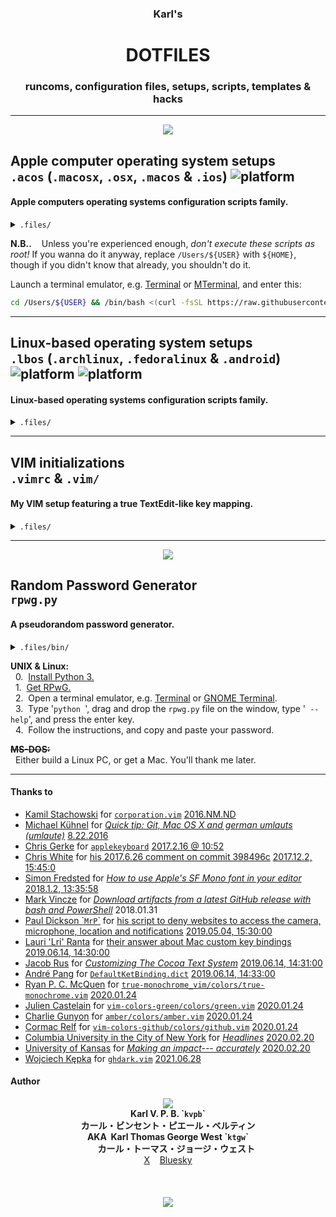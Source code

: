 <h3 align='center'><b>Karl's</b></h3>
<h1 align='center'><b>DOTFILES</b></h1>
<h3 align='center'><b>runcoms, configuration files, setups, scripts, templates & hacks</b></h3>

---

<p align='center'><a href=''><img src='https://gistcdn.githack.com/kvpb/807924c1f72cc407d798f22431559f3d/raw/e7828591fe13bb451b05ea0512d67f19e6c8fdb6/macospackagemanager.svg'></a></p>

## **Apple computer operating system setups**<br>`.acos` (`.macosx`, `.osx`, `.macos` & `.ios`) ![platform](https://gistcdn.githack.com/kvpb/ed57eb3a03f2b5338fbede97e7cf296b/raw/ea6556bb04f592433023533ddbd931cc7d23e92b/apple-F6F6F6D5E1ED1E72F21AD5FD-madeona-1AD5FD1E72F2-mac-F6F6F6D5E1ED.svg)
#### Apple computers operating systems configuration scripts family.

<details><summary><code>.files/</code></summary>

- [x] `.acos`
- [ ] `.macosx106`
- [x] `.osx109`
- [x] `.macos11`
- [x] `.macos12`
- [ ] `.ios`
</details>

**N.B..**&nbsp;&nbsp;&nbsp;&nbsp;Unless you're experienced enough, _don't execute these scripts as root!_ If you wanna do it anyway, replace `/Users/${USER}` with `${HOME}`, though if you didn't know that already, you shouldn't do it.

Launch a terminal emulator, e.g. [Terminal](https://web.archive.org/web/20190326164259/https://support.apple.com/guide/terminal/welcome/mac) or [MTerminal](https://web.archive.org/web/20141020160524/http://cydia.saurik.com/package/com.officialscheduler.mterminal/), and enter this:

```sh
cd /Users/${USER} && /bin/bash <(curl -fsSL https://raw.githubusercontent.com/kvpb/.files/master/.acos)
```

---

## **Linux-based operating system setups**<br>`.lbos` (`.archlinux`, `.fedoralinux` & `.android`) ![platform](https://gistcdn.githack.com/kvpb/ed57eb3a03f2b5338fbede97e7cf296b/raw/ea6556bb04f592433023533ddbd931cc7d23e92b/ubuntu-F6F6F6D5E1ED1E72F21AD5FD-madeona-1AD5FD1E72F2-linuxbox-F6F6F6D5E1ED.svg) ![platform](https://gistcdn.githack.com/kvpb/ed57eb3a03f2b5338fbede97e7cf296b/raw/ea6556bb04f592433023533ddbd931cc7d23e92b/android-F6F6F6D5E1ED1E72F21AD5FD-madeonan-1AD5FD1E72F2-androidphone-F6F6F6D5E1ED.svg)
#### Linux-based operating systems configuration scripts family.

<details><summary><code>.files/</code></summary>

- [x] `.lbos`
- [x] ~~`.archlinux`~~ ~~`.fedoralinux`~~ `.asahilinux`
- [ ] `.android`
</details>

<!--**N.B..**&nbsp;&nbsp;&nbsp;&nbsp;Unless you're experienced enough, _don't execute these scripts as root!_ If you wanna do it anyway, replace `/home/${USER}` with `${HOME}`, though if you didn't know that already, you shouldn't do it.

Launch a terminal emulator, e.g. [GNOME Terminal](https://terminator-gtk3.readthedocs.io/en/latest/), [Terminator](https://terminator-gtk3.readthedocs.io/en/latest/) or [Terminal Emulator for Android](https://play.google.com/store/apps/details?id=jackpal.androidterm), and enter this:

```sh
cd /home/${USER} && wget -qO- https://raw.githubusercontent.com/kvpb/.files/master/.lbos | bash -s -- -v -v
```
-->
---

## **VIM initializations**<br>`.vimrc` & `.vim/`
#### My VIM setup featuring a true TextEdit-like key mapping.

<details><summary><code>.files/</code></summary>

- [x] `.vim/`
- [x] `.vimrc`
<!--- [x] `.bashrc` required as 'dependency'--></details>

---

<p align='center'><a href='https://github.com/kvpb/.files/blob/master/bin/rpwg.py'><img src='https://gistcdn.githack.com/kvpb/c9d1aa35c62862e73c50836dc49dbc66/raw/5c32c06d72b0169b6ed688efdd99d1d3d6d2eb31/rpwg.svg'></a></p>

## **Random Password Generator**<br>`rpwg.py`
#### A pseudorandom password generator.

<details><summary><code>.files/</code><code>bin/</code></summary>

- [x] `rpwg.py`
</details>

**UNIX & Linux:**  
&nbsp;&nbsp;0.&nbsp;&nbsp;[Install Python 3.](https://wiki.python.org/moin/BeginnersGuide/Download)  
&nbsp;&nbsp;1.&nbsp;&nbsp;[Get RPwG.](https://github.com/kvpb/rpwg/releases/tag/1.10)  
&nbsp;&nbsp;2.&nbsp;&nbsp;Open a terminal emulator, e.g. [Terminal](https://web.archive.org/web/20190326164259/https://support.apple.com/guide/terminal/welcome/mac) or [GNOME Terminal](https://web.archive.org/web/20130207013917/http://help.gnome.org/users/gnome-terminal/stable/).  
&nbsp;&nbsp;3.&nbsp;&nbsp;Type '`python `', drag and drop the `rpwg.py` file on the window, type '` --help`', and press the enter key.  
&nbsp;&nbsp;4.&nbsp;&nbsp;Follow the instructions, and copy and paste your password.

~~**MS-DOS:**~~  
&nbsp;&nbsp;Either build a Linux PC, or get a Mac. You'll thank me later.

---
<!--
## **Karl's Notetaking System**
-->
<!--<p align='center'><a=href='https://github.com/kvpb/.files/raw/master/notetakingsystem.docx'><img src='https://gist.githack.com/kvpb/d09c287b1d3c8e77bb9897db657938d4/raw/54cdac0b8ffad36d9ade790cfa53d138c6867412/karlbertinsscratchingsystemfrontcover.svg'></a>-->
<!--
#### Where-is
<details><summary><code>.files/</code></summary>

- [x] `flashcardsstructures.docx`
- [x] `uenctcnyyyymmdd.docx`
- [x] `Forename_Surname_UEN_GN_Fiche_de_lecture.docx`
- [x] `Forename_Surname_UEN_GN_Memoire.docx`
- [x] `notetakingstructures.docx`
- [x] `notetakingsystem.docx`
- [x] `name.docx`
</details>

#### What-is

The scratching system I built at university for better cleaner faster note-taking. This read-me has been written following these guidelines.

**NB:** If you have any suggestion to improve it, feel free to jump in, express yourself, let loose--- open an issue or contact me. You're always welcome.

---
-->
#### Thanks to

* [Kamil Stachowski](https://www.vim.org/account/profile.php?user_id=15489) for [`corporation.vim`](https://www.vim.org/scripts/download_script.php?src_id=9465) [2016.NM.ND](https://web.archive.org/web/20200208141740/https://www.vim.org/scripts/download_script.php?src_id=9465)
* [Michael Kühnel](http://michael-kuehnel.de/) for [_Quick tip: Git, Mac OS X and german umlauts (umlaute)_](https://web.archive.org/web/20141206131949/https://michael-kuehnel.de/git/2014/11/21/git-mac-osx-and-german-umlaute.html) [8.22.2016](https://github.com/mischah/dotfiles/commit/f2ab1a8bb27a6dc944e2abd991f499e7928aef0d)
* [Chris Gerke](https://www.linkedin.com/in/chrisgerke) for [`applekeyboard`](https://gist.githubusercontent.com/cgerke/e5500f93cd5edf05084c/raw/18c4513d662ffc636eba56f854b5e3b817c4bf51/applekeyboard) [2017.2.16 @ 10:52](https://gist.github.com/cgerke/e5500f93cd5edf05084c/18c4513d662ffc636eba56f854b5e3b817c4bf51)
* [Chris White](https://github.com/christopherdwhite) for [his 2017.6.26 comment on commit 398496c](https://github.com/mathiasbynens/dotfiles/commit/398496c2372d65c0e6770d02b0c5b49c0d636f31#comments) [2017.12.2, 15:45:0](https://github.com/mathiasbynens/dotfiles/commit/398496c2372d65c0e6770d02b0c5b49c0d636f31#commitcomment-22753491)
* [Simon Fredsted](https://simonfredsted.com/) for [_How to use Apple's SF Mono font in your editor_](https://web.archive.org/web/20190317135558/https://simonfredsted.com/1438) [2018.1.2, 13:35:58](https://web.archive.org/save/https://simonfredsted.com/1438)
* [Mark Vincze](https://blog.markvincze.com) for [_Download artifacts from a latest GitHub release with bash and PowerShell_](https://web.archive.org/web/20180131223312/https://blog.markvincze.com/download-artifacts-from-a-latest-github-release-in-sh-and-powershell/) 2018.01.31
* [Paul Dickson \``MrP`\`](https://web.archive.org/web/20180921074452/https://www.jamf.com/jamf-nation/users/9931/mrp) for [his script to deny websites to access the camera, microphone, location and notifications](https://www.jamf.com/jamf-nation/discussions/26028/programatic-configuration-of-safari-11-websites-preferences-tab#responseChild157039) [2019.05.04, 15:30:00](https://web.archive.org/web/20190504131334/https://www.jamf.com/jamf-nation/discussions/26028/programatic-configuration-of-safari-11-websites-preferences-tab#responseChild157039)
* [Lauri 'Lri' Ranta](http://lri.me/) for [their answer about Mac custom key bindings](https://web.archive.org/web/20130203125715/https://superuser.com/questions/463456/how-to-configure-keyboard-shortcuts-for-special-characters-on-os-x#463517) [2019.06.14, 14:30:00](https://web.archive.org/web/20190614130455/https://superuser.com/questions/463456/how-to-configure-keyboard-shortcuts-for-special-characters-on-os-x#463517)
* [Jacob Rus](https://www.hcs.harvard.edu/~jrus/) for [_Customizing The Cocoa Text System_](https://web.archive.org/web/20060412153805/http://www.hcs.harvard.edu/~jrus/Site/Cocoa%20Text%20System.html) [2019.06.14, 14:31:00](https://web.archive.org/web/20190614131351/http://www.hcs.harvard.edu/~jrus/Site/Cocoa%20Text%20System.html)
* [André Pang](http://algorithm.com.au) for [`DefaultKetBinding.dict`](https://web.archive.org/web/20041104054838/http://www.algorithm.com.au/files/mac_os_x/DefaultKeyBinding.dict) [2019.06.14, 14:33:00](https://web.archive.org/web/20190614132419/http://algorithm.com.au/blog/files/54a269e385916faedf9560b7fd97a50c-279.html)
* [Ryan P. C. McQuen](https://ryanpcmcquen.org/) for [`true-monochrome_vim/colors/true-monochrome.vim`](https://raw.githubusercontent.com/ryanpcmcquen/true-monochrome_vim/master/colors/true-monochrome.vim) [2020.01.24](https://github.com/ryanpcmcquen/true-monochrome_vim/commit/e1bcbcf9deca4527ed19bb5cb1ed10fe1cd6b9e8#diff-9fb420887ac445c338b9ea01e7d7ed4b)
* [Julien Castelain](http://julien.js.org/) for [`vim-colors-green/colors/green.vim`](https://raw.githubusercontent.com/julien/vim-colors-green/master/colors/green.vim) [2020.01.24](https://github.com/julien/vim-colors-green/commit/c2ab216a1f8e9d15ddf25135200048326a76394b#diff-d8165931f5472490634f50524de08eca)
* [Charlie Gunyon](http://charlieg.net/) for [`amber/colors/amber.vim`](https://raw.githubusercontent.com/camgunz/amber/master/colors/amber.vim) [2020.01.24](https://github.com/camgunz/amber/commit/23d8e7a53e39e31c01c4fc1e353d95781fa08e49#diff-b3098a38cdf626efc0cc5ddbb858c1c4)
* [Cormac Relf](https://github.com/cormacrelf) for [`vim-colors-github/colors/github.vim`](https://raw.githubusercontent.com/cormacrelf/vim-colors-github/master/colors/github.vim) [2020.01.24](https://github.com/cormacrelf/vim-colors-github/commit/acb712c76bb73c20eb3d7e625a48b5ff59f150d0#diff-451fb194f8486978732fecc575e54723)
* [Columbia University in the City of New York](https://www.columbia.edu/) for [_Headlines_](https://web.archive.org/web/20041108032317/http://www.columbia.edu/itc/journalism/isaacs/client_edit/Headlines.html) [2020.02.20](http://www.columbia.edu/itc/journalism/isaacs/client_edit/Headlines.html)
* [University of Kansas](https://www.ku.edu/) for [_Making an impact--- accurately_](https://web.archive.org/web/20060904173706/https://web.ku.edu/~edit/heads.html) [2020.02.20](https://web.ku.edu/~edit/heads.html)
* [Wojciech Kępka](https://wkepka.dev/) for [`ghdark.vim`](https://raw.githubusercontent.com/wojciechkepka/vim-github-dark/master/colors/ghdark.vim) [2021.06.28](https://github.com/wojciechkepka/vim-github-dark/commit/c3eca592f8f6ed9fb7c0cebe1ad8be6c63775571#diff-2abd43c7b1fb004df78d81ffe810b181fba9c88cfcd8ce15403ccb8e4e396e2e)

#### Author

<p align='center'><a href='http://kvpb.co'><img src='https://gistcdn.githack.com/kvpb/c80594e9079e857c55c36dec49a1a2d7/raw/eec54d5821dc092ad910635141c4e4feebf07565/kvpbssymbol.svg'></a><br>
<b>Karl V. P. B. `<code>kvpb</code>`<br>
カール・ビンセント・ピエール・ベルティン</b><br>
<b>AKA&nbsp;&nbsp;Karl Thomas George West `<code>ktgw</code>`<br>
&nbsp;&nbsp;&nbsp;&nbsp;&nbsp;&nbsp;&nbsp;&nbsp;カール・トーマス・ジョージ・ウェスト</b><br>
<a href='https://x.com/ktgwkvpb'>X</a>&nbsp;&nbsp;&nbsp;&nbsp;<a href='https://bsky.app/profile/kvpb.bsky.social'>Bluesky</a><br>
<br>
<br>
<br>
<img src='https://gistcdn.githack.com/kvpb/f5f75716dd024cc48f8dc28176c0b642/raw/e5344bebf926b378faeb208724ae97f4e06639ca/kvpbsesrbrating.svg'></p>